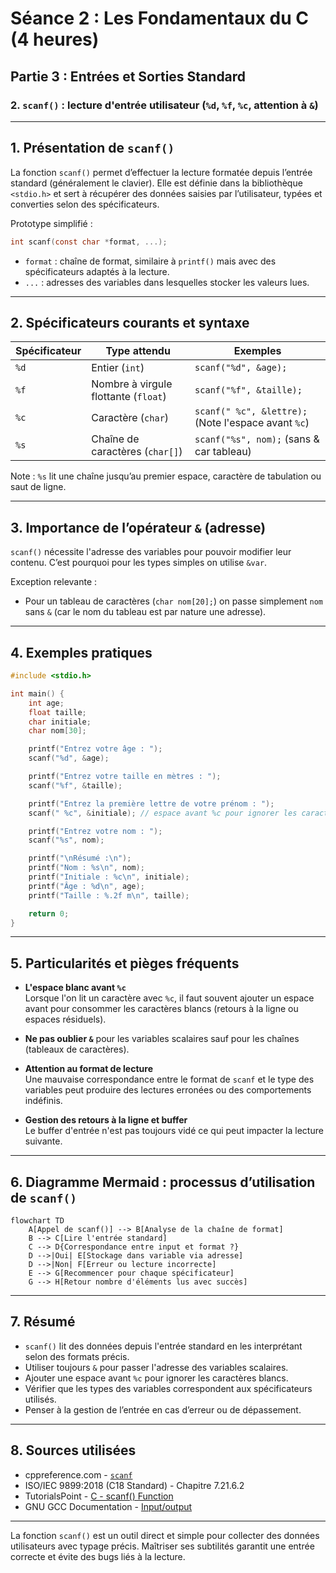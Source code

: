 # Séance 2 : Les Fondamentaux du C (4 heures)

## Partie 3 : Entrées et Sorties Standard

### 2. `scanf()` : lecture d'entrée utilisateur (`%d`, `%f`, `%c`, attention à `&`)

---

## 1. Présentation de `scanf()`

La fonction `scanf()` permet d’effectuer la lecture formatée depuis l’entrée standard (généralement le clavier). Elle est définie dans la bibliothèque `<stdio.h>` et sert à récupérer des données saisies par l’utilisateur, typées et converties selon des spécificateurs.

Prototype simplifié :

```c
int scanf(const char *format, ...);
```

- `format` : chaîne de format, similaire à `printf()` mais avec des spécificateurs adaptés à la lecture.
- `...` : adresses des variables dans lesquelles stocker les valeurs lues.

---

## 2. Spécificateurs courants et syntaxe

| Spécificateur | Type attendu                  | Exemples              |
|---------------|------------------------------|-----------------------|
| `%d`          | Entier (`int`)                | `scanf("%d", &age);`  |
| `%f`          | Nombre à virgule flottante (`float`) | `scanf("%f", &taille);` |
| `%c`          | Caractère (`char`)            | `scanf(" %c", &lettre);` (Note l'espace avant `%c`) |
| `%s`          | Chaîne de caractères (`char[]`) | `scanf("%s", nom);` (sans & car tableau) |

Note : `%s` lit une chaîne jusqu’au premier espace, caractère de tabulation ou saut de ligne.

---

## 3. Importance de l’opérateur `&` (adresse)

`scanf()` nécessite l'adresse des variables pour pouvoir modifier leur contenu. C’est pourquoi pour les types simples on utilise `&var`.

Exception relevante :  
- Pour un tableau de caractères (`char nom[20];`) on passe simplement `nom` sans `&` (car le nom du tableau est par nature une adresse).

---

## 4. Exemples pratiques

```c
#include <stdio.h>

int main() {
    int age;
    float taille;
    char initiale;
    char nom[30];

    printf("Entrez votre âge : ");
    scanf("%d", &age);

    printf("Entrez votre taille en mètres : ");
    scanf("%f", &taille);

    printf("Entrez la première lettre de votre prénom : ");
    scanf(" %c", &initiale); // espace avant %c pour ignorer les caractères blancs

    printf("Entrez votre nom : ");
    scanf("%s", nom);

    printf("\nRésumé :\n");
    printf("Nom : %s\n", nom);
    printf("Initiale : %c\n", initiale);
    printf("Âge : %d\n", age);
    printf("Taille : %.2f m\n", taille);

    return 0;
}
```

---

## 5. Particularités et pièges fréquents

- **L'espace blanc avant `%c`**  
  Lorsque l'on lit un caractère avec `%c`, il faut souvent ajouter un espace avant pour consommer les caractères blancs (retours à la ligne ou espaces résiduels).

- **Ne pas oublier `&`** pour les variables scalaires sauf pour les chaînes (tableaux de caractères).

- **Attention au format de lecture**  
  Une mauvaise correspondance entre le format de `scanf` et le type des variables peut produire des lectures erronées ou des comportements indéfinis.

- **Gestion des retours à la ligne et buffer**  
  Le buffer d'entrée n'est pas toujours vidé ce qui peut impacter la lecture suivante.

---

## 6. Diagramme Mermaid : processus d’utilisation de `scanf()`

```mermaid
flowchart TD
    A[Appel de scanf()] --> B[Analyse de la chaîne de format]
    B --> C[Lire l'entrée standard]
    C --> D{Correspondance entre input et format ?}
    D -->|Oui| E[Stockage dans variable via adresse]
    D -->|Non| F[Erreur ou lecture incorrecte]
    E --> G[Recommencer pour chaque spécificateur]
    G --> H[Retour nombre d'éléments lus avec succès]
```

---

## 7. Résumé

- `scanf()` lit des données depuis l'entrée standard en les interprétant selon des formats précis.
- Utiliser toujours `&` pour passer l'adresse des variables scalaires.
- Ajouter une espace avant `%c` pour ignorer les caractères blancs.
- Vérifier que les types des variables correspondent aux spécificateurs utilisés.
- Penser à la gestion de l’entrée en cas d’erreur ou de dépassement.

---

## 8. Sources utilisées

- cppreference.com - [`scanf`](https://en.cppreference.com/w/c/io/fscanf)  
- ISO/IEC 9899:2018 (C18 Standard) - Chapitre 7.21.6.2  
- TutorialsPoint - [C - scanf() Function](https://www.tutorialspoint.com/c_standard_library/c_function_scanf.htm)  
- GNU GCC Documentation - [Input/output](https://gcc.gnu.org/onlinedocs/gcc/Invocation.html#input-output)  

---

La fonction `scanf()` est un outil direct et simple pour collecter des données utilisateurs avec typage précis. Maîtriser ses subtilités garantit une entrée correcte et évite des bugs liés à la lecture.